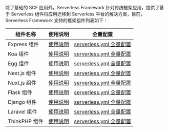 除了基础的 SCF 应用外，Serverless Framework 针对传统框架应用，提供了基于 Serverless 组件将应用迁移到  Serverless 平台的解决方案，目前，Serverless Framework 支持的框架组件列表如下：


| 组件名称                   |使用说明|  全量配置                       |  
| ----------------------- |----------| ------------------------ | 
| Express 组件     |[使用说明](https://github.com/serverless-components/tencent-express/blob/master/README.md)| [serverless.yml 全量配置](https://github.com/serverless-components/tencent-express/blob/master/docs/configure.md) |
|  Koa 组件       |[使用说明](https://github.com/serverless-components/tencent-koa/blob/master/README.md)| [serverless.yml 全量配置](https://github.com/serverless-components/tencent-koa/blob/master/docs/configure.md)         |      
| Egg 组件  |[使用说明](https://github.com/serverless-components/tencent-egg/blob/master/README.md)| [serverless.yml 全量配置](https://github.com/serverless-components/tencent-egg/blob/master/docs/configure.md)   |      
| Next.js 组件  |[使用说明](https://github.com/serverless-components/tencent-nextjs/blob/master/README.md)| [serverless.yml 全量配置](hhttps://github.com/serverless-components/tencent-nextjs/blob/master/docs/configure.md)   |
| Nuxt.js 组件 |[使用说明](https://github.com/serverless-components/tencent-nuxtjs/blob/master/README.md)| [serverless.yml 全量配置](https://github.com/serverless-components/tencent-nuxtjs/blob/master/docs/configure.md) |
| Flask 组件 |[使用说明](https://github.com/serverless-components/tencent-flask/blob/master/README.md)| [serverless.yml 全量配置](https://github.com/serverless-components/tencent-flask/blob/master/docs/configure.md) |
| Django 组件 |[使用说明](https://github.com/serverless-components/tencent-django/blob/master/README.md)| [serverless.yml 全量配置](https://github.com/serverless-components/tencent-django/blob/master/docs/configure.md)|
|Laravel 组件|[使用说明](https://github.com/serverless-components/tencent-laravel/blob/master/README.md)|[serverless.yml 全量配置](https://github.com/serverless-components/tencent-laravel/blob/master/docs/configure.md)|
|ThinkPHP 组件|[使用说明](https://github.com/serverless-components/tencent-thinkphp/blob/master/README.md)|[serverless.yml 全量配置](https://github.com/serverless-components/tencent-thinkphp/blob/master/docs/configure.md)|
